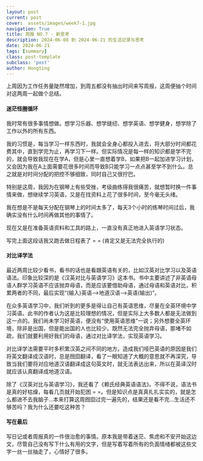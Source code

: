 ```yaml
---
layout: post
current: post
cover:  assets/images/week7-1.jpg
navigation: True
title: 周报 NO.7 - 新思考
description: 2024-06-08 到 2024-06-21 的生活记录与思考
date: 2024-06-21
tags: [summary]
class: post-template
subclass: 'post'
author: Hongting
---
```


上周因为工作任务量陡然增加，到周五都没有抽出时间来写周报，这周便抽个时间对这两周一起做个总结。


#### 迷茫怪圈循环
我时常有很多事情想做。想学习乐器、想学缝纫、想学英语、想学健身，想学除了工作以外的所有东西。

我的习惯是，每当学习一样东西时，我就会全身心都投入进去，将大部分时间都花费其中，直到学完为止，再学习下一样。但实际情况是每一样的知识都是学不完的，就会导致我现在在学A，但是心里一直想着学B，如果把B一起加进学习计划，又会因为我在A上面需要花很多时间而导致B只能学习一点点甚至学不到什么。总之就是对时间分配的把控不够细致，同时自己又很拧巴。

特别是这周，我因为在钢琴上有些受挫，考级曲练得我很痛苦，就想暂时换一件事情来做，想继续学习英语，又是在找资料上花了很多时间，至今毫无头绪。

我在想是不是每天分配在钢琴上的时间太多了，每天3个小时的练琴时间过后，我确实没有什么时间再做其他的事情了。

现在又是在准备英语资料和工具的路上，一直没有真正地进入英语学习状态。

写完上面这段话我又跑去做日程表了 = = (肯定又是无法完全执行的)


#### 对比译学法

最近两周比较少看书，看书的话也是看跟英语有关的，比如汉英对比学习以及英语语法。印象比较深的是《汉英对比与英语学习》这本书。书中主要讲述了非英语母语人群学习英语不应该抛弃母语，而是应该要借助母语，通过母语和英语对比，积累两者的不同，最后实现“(输入)英语-->地道汉语-->英语(输出)”。

在众多英语学习中，我们听到的更多是得让自己有英语思维，尽量在全英环境中学习英语。此书的作者认为这是比较理想的情况，但是实际上大多数人都是无法做到这一点的。我们尚未学习好英语，便没有“使用英语思维”一说；另外想要全英环境，除非是出国，但是能出国的人也比较少。既然无法完全抛弃母语，那堵不如疏，我们就要利用好我们的母语，通过对比译学法，实现英语学习。

对比译学法需要平时多积累汉英之间不同的地方。造成我们哑巴英语的原因是我们将英文翻译成汉语时，总是囫囵翻译，看了一眼知道了大概的意思就不再深究，导致当我们要将对应地道汉语翻译成这句英文时，就无法表达出来，所以在英译汉时就应该认真翻译成地道汉语。

除了《汉英对比与英语学习》，我还看了《赖氏经典英语语法》。不得不说，语法书是真的好枯燥，每看几页就开始犯困 = =。但是知识点是真真扎扎实实的，就是怎么都进不去我脑子...本来打算这周囫囵过完一遍先的，结果还是看不完...生活还不够苦吗？我为什么还要吃这种苦？


#### 写在最后

写日记或者周报真的一件很治愈的事情。原本我是带着迷茫、焦虑和不安开始这边文，尽管自己没有写下什么有用的文字，但是写着写着所有的负面情绪都被这些文字一丝一丝抽走了，心情好了很多。

